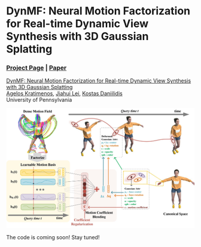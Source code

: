 # DynMF: Neural Motion Factorization for Real-time Dynamic View Synthesis with 3D Gaussian Splatting
### [Project Page](https://agelosk.github.io/dynmf/) | [Paper](https://arxiv.org/abs/2312.00112) 

[ DynMF: Neural Motion Factorization for Real-time Dynamic View Synthesis with 3D Gaussian Splatting](https://agelosk.github.io/dynmf/)  
 [Agelos Kratimenos](https://agelosk.github.io/)\,
 [Jiahui Lei](https://www.cis.upenn.edu/~leijh/)\,
 [Kostas Daniilidis](https://www.cis.upenn.edu/~kostas/)\
University of Pennsylvania

<img src='imgs/main.jpg'/>

The code is coming soon! Stay tuned!
